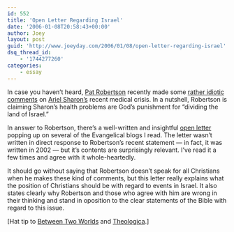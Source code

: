 ```yaml
---
id: 552
title: 'Open Letter Regarding Israel'
date: '2006-01-08T20:58:43+00:00'
author: Joey
layout: post
guid: 'http://www.joeyday.com/2006/01/08/open-letter-regarding-israel'
dsq_thread_id:
    - '1744277260'
categories:
    - essay
---
```


In case you haven’t heard, [Pat Robertson](http://en.wikipedia.org/wiki/Pat_Robertson) recently made some [rather idiotic comments](http://www.usatoday.com/news/nation/2006-01-05-robertson_x.htm) on [Ariel Sharon’s](http://en.wikipedia.org/wiki/Ariel_Sharon) recent medical crisis. In a nutshell, Robertson is claiming Sharon’s health problems are God’s punishment for “dividing the land of Israel.”

In answer to Robertson, there’s a well-written and insightful [open letter](http://www.knoxseminary.org/Prospective/Faculty/WittenbergDoor/index.html) popping up on several of the Evangelical blogs I read. The letter wasn’t written in direct response to Robertson’s recent statement — in fact, it was written in 2002 — but it’s contents are surprisingly relevant. I’ve read it a few times and agree with it whole-heartedly.

It should go without saying that Robertson doesn’t speak for all Christians when he makes these kind of comments, but this letter really explains what the position of Christians should be with regard to events in Israel. It also states clearly why Robertson and those who agree with him are wrong in their thinking and stand in oposition to the clear statements of the Bible with regard to this issue.

\[Hat tip to [Between Two Worlds](http://theologica.blogspot.com/2006/01/open-letter-to-evangelicals-on-people.html) and [Theologica](http://theologica.worldmagblog.com/theologica/archives/2006/01/an_open_letter.html).\]